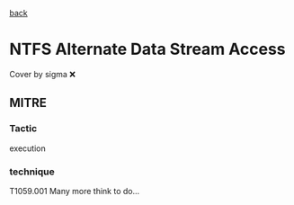 [back](../index.md)
# NTFS Alternate Data Stream Access
Cover by sigma :x: 
## MITRE
### Tactic
execution
### technique
T1059.001
Many more think to do...